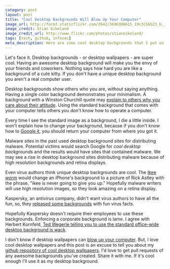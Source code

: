 ```yaml
---
category: post
layout: post
title: "Cool Desktop Backgrounds Will Blow Up Your Computer"
image_url: http://farm3.staticflickr.com/2642/3696386615_19c3c56b23_b.jpg
image_credit: Stian Eikeland
image_credit_url: http://www.flickr.com/photos/stianeikeland/
tags: [tech, github, infosec]
meta_description: Here are some cool desktop backgrounds that I put on github. Feel free to send me a pull request, if you want to add one.
---
```


Let's face it. Desktop backgrounds - or desktop wallpapers - are super cool. Having an awesome desktop background will make you the envy of your friends and coworkers. Nothing says how hard you are like a background of a cute kitty. If you don't have a unique desktop background you aren't a real computer user. 

Desktop backgrounds show others who you are, without saying anything. Having a single color background demonstrates your minimalism. A background with a Winston Churchill quote may [explain to others why you care about their attitude][8]. Using the standard background that comes with your computer tells others you don't know how to operate a computer.

Every time I see the standard image as a background, I die a little inside. I won't explain how to change your background, because if you don't know how to [Google it][7], you should return your computer from where you got it.

Malware sites in the past used desktop background sites for distributing malware. Potential victims would search Google for _cool desktop backgrounds_ and the results would have sites that contained malware. We may see a rise in desktop background sites distributing malware because of high resolution backgrounds and retina displays.

Even virus authors think unique desktop backgrounds are cool. The [Ikee worm][4] would change an iPhone's background to a picture of Rick Astley with the phrase, "ikee is never going to give you up." Hopefully malware writers will use high resolution images, so they look amazing on a retina display.

Kaspersky, an antivirus company, didn't want virus authors to have all the fun, so, they [released some backgrounds][virus calendar] with fun virus facts.

Hopefully Kaspersky doesn't require their employees to use these backgrounds. Enforcing a corporate background is lame. I agree with Herbert Kornfeld, [Ted Wegerle telling you to use the standard office-wide desktop background is wack][2].

I don't know if desktop wallpapers can [blow up your computer][6]. But, I love cool desktop wallpapers and this post is an excuse to tell you about my [github repository of cool desktop wallpapers][3]. I'd love to get pull requests of any awesome backgrounds you've created. Share it with me. If it's cool enough I'll use it as my desktop background.

[2]: http://www.theonion.com/articles/westwing-techsupport-crew-be-a-buncha-wack-bitches,16370/
[3]: https://github.com/bhardin/backgrounds
[4]: http://nakedsecurity.sophos.com/2009/11/08/iphone-worm-discovered-wallpaper-rick-astley-photo/
[virus calendar]: http://securelist.com/blog/events/35551/virus-calendar-wallpapers-for-2013-10/
[6]: http://www.linuxhaxor.net/hackers-can-turn-your-home-computer-into-a-bomb/
[7]: https://www.google.com/search?q=changing%20your%20desktop%20background
[8]: https://github.com/bhardin/backgrounds/blob/master/Churchill-attitude.jpg "Winston Churchill"